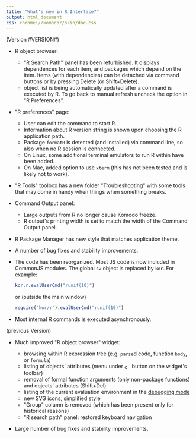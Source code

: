 ```yaml
---
title: "What's new in R Interface?"
output: html_document
css: chrome://komodor/skin/doc.css
---
```

(Version #VERSION#)


* R object browser:

    - "R Search Path" panel has been refurbished. It displays dependences for each
      item, and packages which depend on the item. Items (with 
      dependencies) can be detached via command buttons or by pressing Delete (or 
      Shift+Delete).
    - object list is being automatically updated after a command is executed by
      R. To go back to manual refresh uncheck the option in "R Preferences".

* "R preferences" page:

    - User can edit the command to start R.
    - Information about R version string is shown upon choosing the R 
	  application path.
    - Package `formatR` is detected (and installed) via command line, so also 
      when no R session is connected. 
    - On Linux, some additional terminal emulators to run R within have been 
      added.
    - On Mac, added option to use `xterm` (this has not been tested and is 
      likely not to work).
    
* "R Tools" toolbox has a new folder "Troubleshooting" with some tools that may 
  come in handy when things when something breaks.

* Command Output panel:
  
    - Large outputs from R no longer cause Komodo freeze.
    - R output's printing width is set to match the width of the Command Output 
	  panel. 

* R Package Manager has new style that matches application theme.

* A number of bug fixes and stability improvements.

* The code has been reorganized. Most JS code is now included in CommonJS 
  modules. 
  The global `sv` object is replaced by `kor`. For example:

	```r    
	kor.r.evalUserCmd("runif(10)")
	```
    or (outside the main window)
	```r 
	require("kor/r").evalUserCmd("runif(10)")
	```

* Most internal R commands is executed asynchronously.



(previous Version)

* Much improved "R object browser" widget:

    - browsing within R expression tree (e.g. `parse`d code, function `body`, 
	  or `formula`)
    - listing of objects' attributes (menu under 
	  <img src="chrome://komodor/skin/images/cog.svg" width="16" 
	  style="vertical-align: middle;" alt="cog" /> button on the widget's 
	  toolbar)
    - removal of formal function arguments (only non-package functions) and 
	  objects' attributes (Shift+Del)
    - listing of the current evaluation environment in the 
	  [debugging mode](chrome://komodor/content/doc/koDebug.html)
    - new SVG icons, simplified style
    - "Group" column is removed (which has been present only for historical 
	  reasons)
    - "R search path" panel: restored keyboard navigation
    
*  Large number of bug fixes and stability improvements.
   
